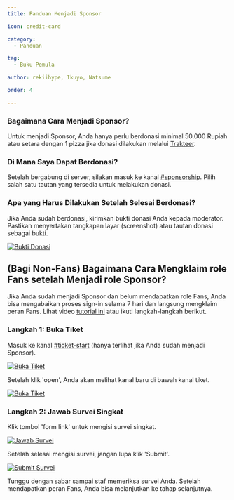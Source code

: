 ```yaml
---
title: Panduan Menjadi Sponsor

icon: credit-card

category:
  - Panduan

tag:
  - Buku Pemula

author: rekiihype, Ikuyo, Natsume

order: 4

---
```


### Bagaimana Cara Menjadi Sponsor?

Untuk menjadi Sponsor, Anda hanya perlu berdonasi minimal 50.000 Rupiah atau setara dengan 1 pizza jika donasi dilakukan melalui [Trakteer](https://trakteer.id/strigger).

### Di Mana Saya Dapat Berdonasi?

Setelah bergabung di server, silakan masuk ke kanal [#sponsorship](https://discord.com/channels/1069057220802781265/1097565269985071205). Pilih salah satu tautan yang tersedia untuk melakukan donasi.

### Apa yang Harus Dilakukan Setelah Selesai Berdonasi?

Jika Anda sudah berdonasi, kirimkan bukti donasi Anda kepada moderator. Pastikan menyertakan tangkapan layar (screenshot) atau tautan donasi sebagai bukti.

[![Bukti Donasi](https://i.postimg.cc/3xjf2b38/proof.png)](https://postimg.cc/MnTYS5cN)

## (Bagi Non-Fans) Bagaimana Cara Mengklaim role Fans setelah Menjadi role Sponsor?

Jika Anda sudah menjadi Sponsor dan belum mendapatkan role Fans, Anda bisa mengabaikan proses sign-in selama 7 hari dan langsung mengklaim peran Fans. Lihat video [tutorial ini](https://www.youtube.com/watch?v=cHRC7XdsKQo&list=PL5eI1Tb64p56Mp6JqoR_o3BYk9UFTbOQI&index=1&pp=iAQB) atau ikuti langkah-langkah berikut.

### Langkah 1: Buka Tiket

Masuk ke kanal [#ticket-start](https://discord.com/channels/1069057220802781265/1152887509517344870) (hanya terlihat jika Anda sudah menjadi Sponsor).

[![Buka Tiket](https://i.postimg.cc/NfkzJDyd/openticket1.png)](https://postimg.cc/dLD6D8jC)

Setelah klik 'open', Anda akan melihat kanal baru di bawah kanal tiket.

[![Buka Tiket](https://i.postimg.cc/Vk7H1NWM/openticket2.png)](https://postimg.cc/sMhJ4s8D)

### Langkah 2: Jawab Survei Singkat

Klik tombol 'form link' untuk mengisi survei singkat.

[![Jawab Survei](https://i.postimg.cc/qRKm8xVX/openticket4.png)](https://postimg.cc/mzbN4Mrt)

Setelah selesai mengisi survei, jangan lupa klik 'Submit'.

[![Submit Survei](https://i.postimg.cc/GpHgp1Xf/openticket5.png)](https://postimg.cc/GBnxM6wP)

Tunggu dengan sabar sampai staf memeriksa survei Anda. Setelah mendapatkan peran Fans, Anda bisa melanjutkan ke tahap selanjutnya.
